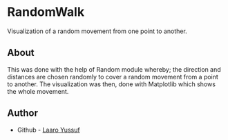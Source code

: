 # RandomWalk
Visualization of a random movement from one point to another.

## About

This was done with the help of Random module whereby; the direction and distances are chosen randomly to cover a random movement from a point to another. The visualization was then, done with Matplotlib which shows the whole movement.

## Author

- Github - [Laaro Yussuf](https://www.githum.com/Laaroyussuf)
